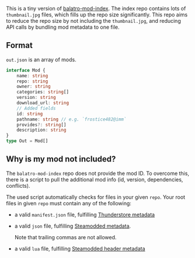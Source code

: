 This is a tiny version of [balatro-mod-index](https://github.com/skyline69/balatro-mod-index).
The index repo contains lots of `thumbnail.jpg` files, which fills up the repo size significantly.
This repo aims to reduce the repo size by not including the `thumbnail.jpg`,
and reducing API calls by bundling mod metadata to one file.

## Format

`out.json` is an array of mods.

```ts
interface Mod {
    name: string
    repo: string
    owner: string
    categories: string[]
    version: string
    download_url: string
    // Added fields
    id: string
    pathname: string // e.g. `frostice482@imm`
    provides?: string[]
    description: string
}
type Out = Mod[]
```

## Why is my mod not included?

The `balatro-mod-index` repo does not provide the mod ID.
To overcome this, there is a script to pull the additional mod info (id, version, dependencies, conflicts).

The used script automatically checks for files in your given `repo`.
Your root files in given `repo` must contain any of the following:

- a valid `manifest.json` file, fulfilling [Thunderstore metadata](https://thunderstore.io/package/create/docs/)

- a valid `json` file, fulfilling [Steamodded metadata](https://github.com/Steamodded/smods/wiki/Mod-Metadata).

    Note that trailing commas are not allowed.

- a valid `lua` file, fulfilling [Steamodded header metadata](https://github.com/Steamodded/smods/wiki/Mod-Metadata#file-header-outdated)
